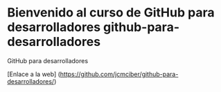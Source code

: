 # Bienvenido al curso de GitHub para desarrolladores github-para-desarrolladores

GitHub para desarrolladores

[Enlace a la web] (https://github.com/jcmciber/github-para-desarrolladores/)
